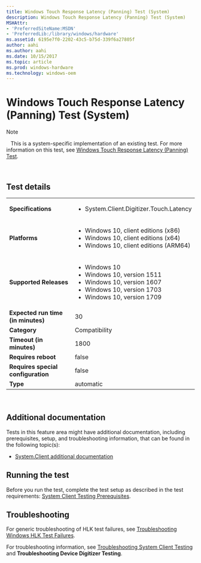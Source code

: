 ```yaml
---
title: Windows Touch Response Latency (Panning) Test (System)
description: Windows Touch Response Latency (Panning) Test (System)
MSHAttr:
- 'PreferredSiteName:MSDN'
- 'PreferredLib:/library/windows/hardware'
ms.assetid: 6195e7f0-2202-43c5-b75d-339f6a27805f
author: aahi
ms.author: aahi
ms.date: 10/15/2017
ms.topic: article
ms.prod: windows-hardware
ms.technology: windows-oem
---
```


# <span id="p_hlk_test.cdf03bba-1716-4ead-82c3-8bb6d3c6fc86"></span>Windows Touch Response Latency (Panning) Test (System)

>[!NOTE]
>  
This is a system-specific implementation of an existing test. For more information on this test, see [Windows Touch Response Latency (Panning) Test](ea01d7a6-c58f-4269-b325-4c7805a9be8b.md).

 

## Test details
|||
|---|---|
| **Specifications**  | <ul><li>System.Client.Digitizer.Touch.Latency</li></ul> |  
| **Platforms**   | <ul><li>Windows 10, client editions (x86)</li><li>Windows 10, client editions (x64)</li><li>Windows 10, client editions (ARM64)</li></ul> |
| **Supported Releases** | <ul><li>Windows 10</li><li>Windows 10, version 1511</li><li>Windows 10, version 1607</li><li>Windows 10, version 1703</li><li>Windows 10, version 1709</li></ul> |
|**Expected run time (in minutes)**| 30 |
|**Category**| Compatibility |
|**Timeout (in minutes)**| 1800 |
|**Requires reboot**| false |
|**Requires special configuration**| false |
|**Type**| automatic |

 

## <span id="Additional_documentation"></span><span id="additional_documentation"></span><span id="ADDITIONAL_DOCUMENTATION"></span>Additional documentation


Tests in this feature area might have additional documentation, including prerequisites, setup, and troubleshooting information, that can be found in the following topic(s):

-   [System.Client additional documentation](system-client-additional-documentation.md)

## <span id="Running_the_test"></span><span id="running_the_test"></span><span id="RUNNING_THE_TEST"></span>Running the test


Before you run the test, complete the test setup as described in the test requirements: [System Client Testing Prerequisites](system-client-testing-prerequisites.md).

## <span id="Troubleshooting"></span><span id="troubleshooting"></span><span id="TROUBLESHOOTING"></span>Troubleshooting


For generic troubleshooting of HLK test failures, see [Troubleshooting Windows HLK Test Failures](..\user\troubleshooting-windows-hlk-test-failures.md).

For troubleshooting information, see [Troubleshooting System Client Testing](troubleshooting-system-client-testing.md) and **Troubleshooting Device Digitizer Testing**.

 

 






